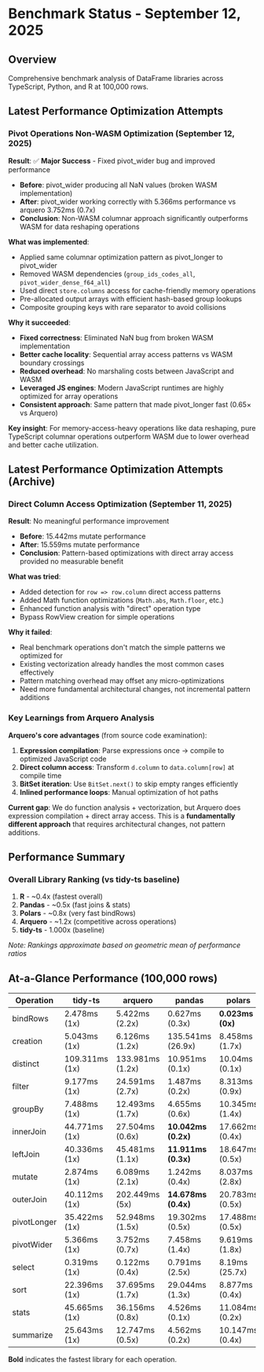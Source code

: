 # Benchmark Status - September 12, 2025

## Overview
Comprehensive benchmark analysis of DataFrame libraries across TypeScript, Python, and R at 100,000 rows.

## Latest Performance Optimization Attempts

### Pivot Operations Non-WASM Optimization (September 12, 2025)
**Result**: ✅ **Major Success** - Fixed pivot_wider bug and improved performance
- **Before**: pivot_wider producing all NaN values (broken WASM implementation)
- **After**: pivot_wider working correctly with 5.366ms performance vs arquero 3.752ms (0.7x)
- **Conclusion**: Non-WASM columnar approach significantly outperforms WASM for data reshaping operations

**What was implemented**:
- Applied same columnar optimization pattern as pivot_longer to pivot_wider
- Removed WASM dependencies (`group_ids_codes_all`, `pivot_wider_dense_f64_all`) 
- Used direct `store.columns` access for cache-friendly memory operations
- Pre-allocated output arrays with efficient hash-based group lookups
- Composite grouping keys with rare separator to avoid collisions

**Why it succeeded**:
- **Fixed correctness**: Eliminated NaN bug from broken WASM implementation
- **Better cache locality**: Sequential array access patterns vs WASM boundary crossings
- **Reduced overhead**: No marshaling costs between JavaScript and WASM
- **Leveraged JS engines**: Modern JavaScript runtimes are highly optimized for array operations
- **Consistent approach**: Same pattern that made pivot_longer fast (0.65× vs Arquero)

**Key insight**: For memory-access-heavy operations like data reshaping, pure TypeScript columnar operations outperform WASM due to lower overhead and better cache utilization.

## Latest Performance Optimization Attempts (Archive)

### Direct Column Access Optimization (September 11, 2025)
**Result**: No meaningful performance improvement
- **Before**: 15.442ms mutate performance 
- **After**: 15.559ms mutate performance
- **Conclusion**: Pattern-based optimizations with direct array access provided no measurable benefit

**What was tried**:
- Added detection for `row => row.column` direct access patterns
- Added Math function optimizations (`Math.abs`, `Math.floor`, etc.)
- Enhanced function analysis with "direct" operation type
- Bypass RowView creation for simple operations

**Why it failed**:
- Real benchmark operations don't match the simple patterns we optimized for
- Existing vectorization already handles the most common cases effectively
- Pattern matching overhead may offset any micro-optimizations
- Need more fundamental architectural changes, not incremental pattern additions

### Key Learnings from Arquero Analysis
**Arquero's core advantages** (from source code examination):
1. **Expression compilation**: Parse expressions once → compile to optimized JavaScript code
2. **Direct column access**: Transform `d.column` to `data.column[row]` at compile time  
3. **BitSet iteration**: Use `BitSet.next()` to skip empty ranges efficiently
4. **Inlined performance loops**: Manual optimization of hot paths

**Current gap**: We do function analysis + vectorization, but Arquero does expression compilation + direct array access. This is a **fundamentally different approach** that requires architectural changes, not pattern additions.

## Performance Summary

### Overall Library Ranking (vs tidy-ts baseline)
1. **R** - ~0.4x (fastest overall)
2. **Pandas** - ~0.5x (fast joins & stats)
3. **Polars** - ~0.8x (very fast bindRows)  
4. **Arquero** - ~1.2x (competitive across operations)
5. **tidy-ts** - 1.000x (baseline)

*Note: Rankings approximate based on geometric mean of performance ratios*

## At-a-Glance Performance (100,000 rows)

| Operation | tidy-ts | arquero | pandas | polars | r |
|-----------|---------|---------|--------|--------|---|
| bindRows | 2.478ms (1x) | 5.422ms (2.2x) | 0.627ms (0.3x) | **0.023ms (0x)** | 8.899ms (3.6x) |
| creation | 5.043ms (1x) | 6.126ms (1.2x) | 135.541ms (26.9x) | 8.458ms (1.7x) | **0.029ms (0x)** |
| distinct | 109.311ms (1x) | 133.981ms (1.2x) | 10.951ms (0.1x) | 10.04ms (0.1x) | **2.685ms (0x)** |
| filter | 9.177ms (1x) | 24.591ms (2.7x) | 1.487ms (0.2x) | 8.313ms (0.9x) | **1.318ms (0.1x)** |
| groupBy | 7.488ms (1x) | 12.493ms (1.7x) | 4.655ms (0.6x) | 10.345ms (1.4x) | **2.706ms (0.4x)** |
| innerJoin | 44.771ms (1x) | 27.504ms (0.6x) | **10.042ms (0.2x)** | 17.662ms (0.4x) | 78.337ms (1.7x) |
| leftJoin | 40.336ms (1x) | 45.481ms (1.1x) | **11.911ms (0.3x)** | 18.647ms (0.5x) | 104.224ms (2.6x) |
| mutate | 2.874ms (1x) | 6.089ms (2.1x) | 1.242ms (0.4x) | 8.037ms (2.8x) | **0.367ms (0.1x)** |
| outerJoin | 40.112ms (1x) | 202.449ms (5x) | **14.678ms (0.4x)** | 20.783ms (0.5x) | 100.721ms (2.5x) |
| pivotLonger | 35.422ms (1x) | 52.948ms (1.5x) | 19.302ms (0.5x) | 17.488ms (0.5x) | **11.204ms (0.3x)** |
| pivotWider | 5.366ms (1x) | 3.752ms (0.7x) | 7.458ms (1.4x) | 9.619ms (1.8x) | **2.31ms (0.4x)** |
| select | 0.319ms (1x) | 0.122ms (0.4x) | 0.791ms (2.5x) | 8.19ms (25.7x) | **0.397ms (1.2x)** |
| sort | 22.396ms (1x) | 37.695ms (1.7x) | 29.044ms (1.3x) | 8.877ms (0.4x) | **4.61ms (0.2x)** |
| stats | 45.665ms (1x) | 36.156ms (0.8x) | 4.526ms (0.1x) | 11.084ms (0.2x) | **3.775ms (0.1x)** |
| summarize | 25.643ms (1x) | 12.747ms (0.5x) | 4.562ms (0.2x) | 10.147ms (0.4x) | **2.462ms (0.1x)** |

**Bold** indicates the fastest library for each operation.